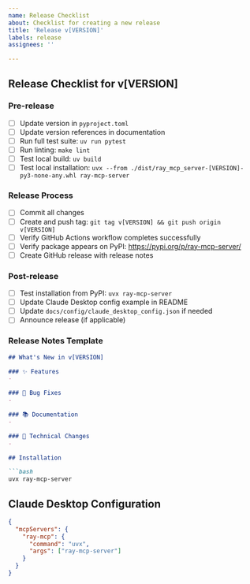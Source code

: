 ```yaml
---
name: Release Checklist
about: Checklist for creating a new release
title: 'Release v[VERSION]'
labels: release
assignees: ''

---
```


## Release Checklist for v[VERSION]

### Pre-release
- [ ] Update version in `pyproject.toml`
- [ ] Update version references in documentation
- [ ] Run full test suite: `uv run pytest`
- [ ] Run linting: `make lint`
- [ ] Test local build: `uv build`
- [ ] Test local installation: `uvx --from ./dist/ray_mcp_server-[VERSION]-py3-none-any.whl ray-mcp-server`

### Release Process
- [ ] Commit all changes
- [ ] Create and push tag: `git tag v[VERSION] && git push origin v[VERSION]`
- [ ] Verify GitHub Actions workflow completes successfully
- [ ] Verify package appears on PyPI: https://pypi.org/p/ray-mcp-server/
- [ ] Create GitHub release with release notes

### Post-release
- [ ] Test installation from PyPI: `uvx ray-mcp-server`
- [ ] Update Claude Desktop config example in README
- [ ] Update `docs/config/claude_desktop_config.json` if needed
- [ ] Announce release (if applicable)

### Release Notes Template

```markdown
## What's New in v[VERSION]

### ✨ Features
- 

### 🐛 Bug Fixes
- 

### 📚 Documentation
- 

### 🔧 Technical Changes
- 

## Installation

```bash
uvx ray-mcp-server
```

## Claude Desktop Configuration

```json
{
  "mcpServers": {
    "ray-mcp": {
      "command": "uvx",
      "args": ["ray-mcp-server"]
    }
  }
}
```
```
